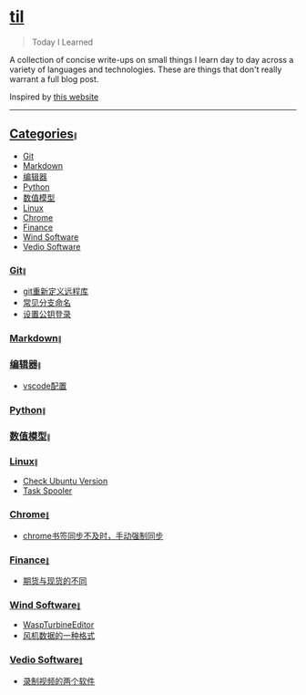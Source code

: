 # [til](https://github.com/cosplayeer/til/tree/main#til)
> Today I Learned

A collection of concise write-ups on small things I learn day to day across a variety of languages and technologies. These are things that don't really warrant a full blog post.  

Inspired by <u>[this website](https://github.com/jbranchaud/til)</u>


----
## [Categories](https://github.com/cosplayeer/til/tree/main#categories)<font size=1>🔗</font>

- <u>[Git](https://github.com/cosplayeer/til#git)</u>
- <u>[Markdown](https://github.com/cosplayeer/til#markdown)</u>
- <u>[编辑器](https://github.com/cosplayeer/til#editor)</u>
- <u>[Python](https://github.com/cosplayeer/til#python)</u>
- <u>[数值模型](https://github.com/cosplayeer/til#model)</u>
- <u>[Linux](https://github.com/cosplayeer/til#linux)</u>
- <u>[Chrome](https://github.com/cosplayeer/til#chrome)</u>
- <u>[Finance](https://github.com/cosplayeer/til#finance)</u>
- <u>[Wind Software](https://github.com/cosplayeer/til#wind)</u>
- <u>[Vedio Software](https://github.com/cosplayeer/til#vedio)</u>

### [Git](https://github.com/cosplayeer/til/tree/main#git)<font size=1>🔗</font>
- [git重新定义远程库](https://github.com/cosplayeer/til/blob/main/git/git重新定义远程库.md)
- [常见分支命名](https://github.com/cosplayeer/til/blob/main/git/常见分支命名.md)
- [设置公钥登录](https://github.com/cosplayeer/til/blob/main/git/设置公钥登录.md)
  
### [Markdown](https://github.com/cosplayeer/til/tree/main#markdown)<font size=1>🔗</font>

### [编辑器](https://github.com/cosplayeer/til/tree/main#editor)<font size=1>🔗</font>
- [vscode配置](https://github.com/cosplayeer/til/blob/main/editor/vscode配置.md)

### [Python](https://github.com/cosplayeer/til/tree/main#python)<font size=1>🔗</font>

### [数值模型](https://github.com/cosplayeer/til/tree/main#model)<font size=1>🔗</font>

### [Linux](https://github.com/cosplayeer/til/tree/main#linux)<font size=1>🔗</font>
- <u>[Check Ubuntu Version](https://github.com/cosplayeer/til/blob/main/linux/check-ubuntu-version.md)
- <u>[Task Spooler](https://github.com/cosplayeer/til/blob/main/linux/task-spooler.md)

### [Chrome](https://github.com/cosplayeer/til#chrome)<font size=1>🔗</font>
- [chrome书签同步不及时，手动强制同步](https://github.com/cosplayeer/til/blob/main/chrome/chrome书签同步不及时.md)

### [Finance](https://github.com/cosplayeer/til#finance)<font size=1>🔗</font>
- [期货与现货的不同](https://github.com/cosplayeer/til/blob/main/finance/期货与现货的不同.md)

### [Wind Software](https://github.com/cosplayeer/til#wind)<font size=1>🔗</font>
- [WaspTurbineEditor](https://github.com/cosplayeer/til/blob/main/wind/WaspTurbineEditor.md)
- [风机数据的一种格式](https://github.com/cosplayeer/til/blob/main/wind/风机数据的一种格式.md)


### [Vedio Software](https://github.com/cosplayeer/til#vedio)<font size=1>🔗</font>
- [录制视频的两个软件](https://github.com/cosplayeer/til/blob/main/vedio/录制视频的两个软件.md)